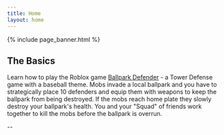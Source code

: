 ```yaml
---
title: Home
layout: home
---
```

{% include page_banner.html %}
## The Basics

Learn how to play the Roblox game [Ballpark Defender](https://www.roblox.com/games/12117545162/Ballpark-Defender) - a Tower Defense game with a baseball theme. Mobs invade a local ballpark and you have to strategically place 10 defenders and equip them with weapons to keep the ballpark from being destroyed. If the mobs reach home plate they slowly destroy your ballpark's health. You and your "Squad" of friends work together to kill the mobs before the ballpark is overrun.

--

[Just the Docs]: https://just-the-docs.github.io/just-the-docs/

